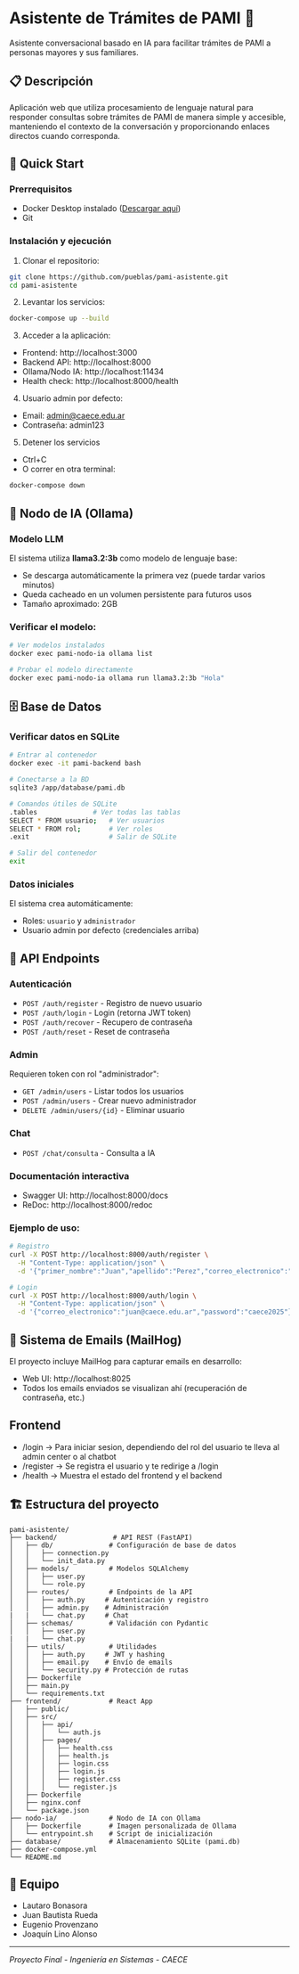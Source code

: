 # Asistente de Trámites de PAMI 🤖
Asistente conversacional basado en IA para facilitar trámites de PAMI a personas mayores y sus familiares.

## 📋 Descripción
Aplicación web que utiliza procesamiento de lenguaje natural para responder consultas sobre trámites de PAMI de manera simple y accesible, manteniendo el contexto de la conversación y proporcionando enlaces directos cuando corresponda.

## 🚀 Quick Start
### Prerrequisitos
- Docker Desktop instalado ([Descargar aquí](https://www.docker.com/products/docker-desktop/))
- Git

### Instalación y ejecución
1. Clonar el repositorio:
```bash
git clone https://github.com/pueblas/pami-asistente.git
cd pami-asistente
```

2. Levantar los servicios:
```bash
docker-compose up --build
```

3. Acceder a la aplicación:
- Frontend: http://localhost:3000
- Backend API: http://localhost:8000
- Ollama/Nodo IA: http://localhost:11434
- Health check: http://localhost:8000/health

4. Usuario admin por defecto:
- Email: admin@caece.edu.ar
- Contraseña: admin123

5. Detener los servicios
- Ctrl+C
- O correr en otra terminal:
```bash
docker-compose down
```

## 🤖 Nodo de IA (Ollama)
### Modelo LLM
El sistema utiliza **llama3.2:3b** como modelo de lenguaje base:
- Se descarga automáticamente la primera vez (puede tardar varios minutos)
- Queda cacheado en un volumen persistente para futuros usos
- Tamaño aproximado: 2GB

### Verificar el modelo:
```bash
# Ver modelos instalados
docker exec pami-nodo-ia ollama list

# Probar el modelo directamente
docker exec pami-nodo-ia ollama run llama3.2:3b "Hola"
```

## 🗄️ Base de Datos
### Verificar datos en SQLite
```bash
# Entrar al contenedor
docker exec -it pami-backend bash

# Conectarse a la BD
sqlite3 /app/database/pami.db

# Comandos útiles de SQLite
.tables              # Ver todas las tablas
SELECT * FROM usuario;   # Ver usuarios
SELECT * FROM rol;       # Ver roles
.exit                    # Salir de SQLite

# Salir del contenedor
exit
```

### Datos iniciales
El sistema crea automáticamente:
- Roles: `usuario` y `administrador`
- Usuario admin por defecto (credenciales arriba)

## 🔌 API Endpoints

### Autenticación
- `POST /auth/register` - Registro de nuevo usuario
- `POST /auth/login` - Login (retorna JWT token)
- `POST /auth/recover` - Recupero de contraseña
- `POST /auth/reset` - Reset de contraseña

### Admin
Requieren token con rol "administrador":
- `GET /admin/users` - Listar todos los usuarios
- `POST /admin/users` - Crear nuevo administrador
- `DELETE /admin/users/{id}` - Eliminar usuario

### Chat
- `POST /chat/consulta` - Consulta a IA

### Documentación interactiva
- Swagger UI: http://localhost:8000/docs
- ReDoc: http://localhost:8000/redoc

### Ejemplo de uso:
```bash
# Registro
curl -X POST http://localhost:8000/auth/register \
  -H "Content-Type: application/json" \
  -d '{"primer_nombre":"Juan","apellido":"Perez","correo_electronico":"juan@caece.edu.ar","password":"caece2025"}'

# Login
curl -X POST http://localhost:8000/auth/login \
  -H "Content-Type: application/json" \
  -d '{"correo_electronico":"juan@caece.edu.ar","password":"caece2025"}'
```
## 📧 Sistema de Emails (MailHog)
El proyecto incluye MailHog para capturar emails en desarrollo:
- Web UI: http://localhost:8025
- Todos los emails enviados se visualizan ahí (recuperación de contraseña, etc.)

## Frontend
- /login -> Para iniciar sesion, dependiendo del rol del usuario te lleva al admin center o al chatbot
- /register -> Se registra el usuario y te redirige a /login
- /health -> Muestra el estado del frontend y el backend

## 🏗️ Estructura del proyecto
```
pami-asistente/
├── backend/              # API REST (FastAPI)
│   ├── db/              # Configuración de base de datos
│   │   ├── connection.py
│   │   └── init_data.py
│   ├── models/          # Modelos SQLAlchemy
│   │   ├── user.py
│   │   └── role.py
│   ├── routes/          # Endpoints de la API
│   │   ├── auth.py     # Autenticación y registro
│   │   ├── admin.py    # Administración
|   |   └── chat.py     # Chat
│   ├── schemas/         # Validación con Pydantic
│   │   ├── user.py
|   |   └── chat.py     
│   ├── utils/           # Utilidades
│   │   ├── auth.py     # JWT y hashing
│   │   ├── email.py    # Envío de emails
│   │   └── security.py # Protección de rutas
│   ├── Dockerfile
│   ├── main.py
│   └── requirements.txt
├── frontend/            # React App
│   ├── public/
│   ├── src/
│   │   ├── api/
│   │   │   └── auth.js 
│   │   ├── pages/ 
│   │   │   ├── health.css
│   │   │   ├── health.js
│   │   │   ├── login.css
│   │   │   ├── login.js
│   │   │   ├── register.css
│   │   │   └── register.js 
│   ├── Dockerfile
│   ├── nginx.conf
│   └── package.json
├── nodo-ia/             # Nodo de IA con Ollama
│   ├── Dockerfile       # Imagen personalizada de Ollama
│   └── entrypoint.sh    # Script de inicialización
├── database/            # Almacenamiento SQLite (pami.db)
├── docker-compose.yml
└── README.md
```
## 👥 Equipo
- Lautaro Bonasora
- Juan Bautista Rueda
- Eugenio Provenzano
- Joaquín Lino Alonso

---

*Proyecto Final - Ingeniería en Sistemas - CAECE*